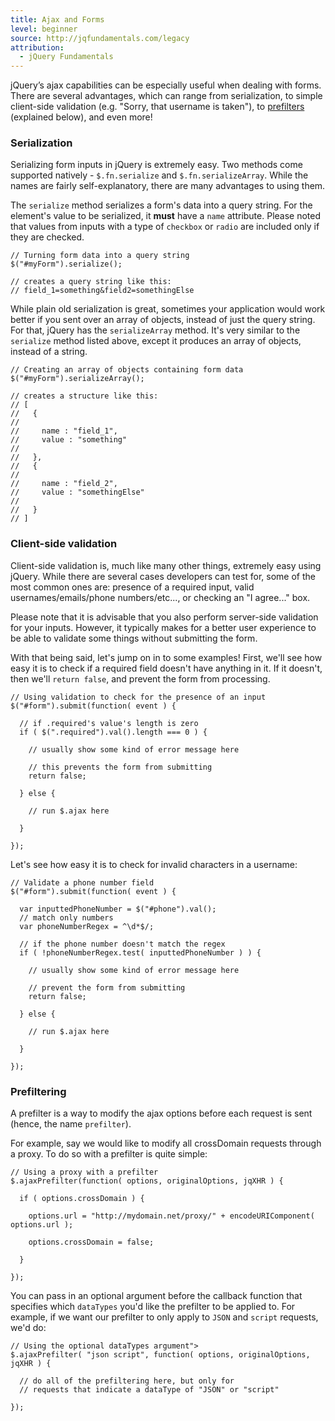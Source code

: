 ```yaml
---
title: Ajax and Forms
level: beginner
source: http://jqfundamentals.com/legacy
attribution: 
  - jQuery Fundamentals
---
```


jQuery’s ajax capabilities can be especially useful when dealing with forms. There are several advantages, which can range from serialization, to simple client-side validation (e.g. "Sorry, that username is taken"), to [prefilters](http://api.jquery.com/extending-ajax/#Prefilters) (explained below), and even more!

### Serialization
Serializing form inputs in jQuery is extremely easy. Two methods come supported natively - `$.fn.serialize` and `$.fn.serializeArray`. While the names are fairly self-explanatory, there are many advantages to using them.

The `serialize` method serializes a form's data into a query string. For the element's value to be serialized, it **must** have a `name` attribute. Please noted that values from inputs with a type of `checkbox` or `radio` are included only if they are checked.

```
// Turning form data into a query string
$("#myForm").serialize();

// creates a query string like this:
// field_1=something&field2=somethingElse
```

While plain old serialization is great, sometimes your application would work better if you sent over an array of objects, instead of just the query string. For that, jQuery has the `serializeArray` method. It's very similar to the `serialize` method listed above, except it produces an array of objects, instead of a string.

```
// Creating an array of objects containing form data
$("#myForm").serializeArray();

// creates a structure like this:
// [
//   {
//
//     name : "field_1",
//     value : "something"
//
//   },
//   {
//
//     name : "field_2",
//     value : "somethingElse"
//
//   }
// ]
```

### Client-side validation
Client-side validation is, much like many other things, extremely easy using jQuery. While there are several cases developers can test for, some of the most common ones are: presence of a required input, valid usernames/emails/phone numbers/etc..., or checking an "I agree..." box.

Please note that it is advisable that you also perform server-side validation for your inputs. However, it typically makes for a better user experience to be able to validate some things without submitting the form.

With that being said, let's jump on in to some examples! First, we'll see how easy it is to check if a required field doesn't have anything in it. If it doesn't, then we'll `return false`, and prevent the form from processing.

```
// Using validation to check for the presence of an input
$("#form").submit(function( event ) {

  // if .required's value's length is zero
  if ( $(".required").val().length === 0 ) {

    // usually show some kind of error message here

    // this prevents the form from submitting
    return false; 

  } else {

    // run $.ajax here

  }

});
```

Let's see how easy it is to check for invalid characters in a username:

```
// Validate a phone number field
$("#form").submit(function( event ) {

  var inputtedPhoneNumber = $("#phone").val();
  // match only numbers
  var phoneNumberRegex = ^\d*$/;

  // if the phone number doesn't match the regex
  if ( !phoneNumberRegex.test( inputtedPhoneNumber ) ) {

    // usually show some kind of error message here

    // prevent the form from submitting
    return false;

  } else {

    // run $.ajax here

  }

});
```

### Prefiltering
A prefilter is a way to modify the ajax options before each request is sent (hence, the name `prefilter`).

For example, say we would like to modify all crossDomain requests through a proxy. To do so with a prefilter is quite simple:

```
// Using a proxy with a prefilter
$.ajaxPrefilter(function( options, originalOptions, jqXHR ) {

  if ( options.crossDomain ) {

    options.url = "http://mydomain.net/proxy/" + encodeURIComponent( options.url );

    options.crossDomain = false;

  }

});
```

You can pass in an optional argument before the callback function that specifies which `dataTypes` you'd like the prefilter to be applied to. For example, if we want our prefilter to only apply to `JSON` and `script` requests, we'd do:

```
// Using the optional dataTypes argument">
$.ajaxPrefilter( "json script", function( options, originalOptions, jqXHR ) {

  // do all of the prefiltering here, but only for
  // requests that indicate a dataType of "JSON" or "script"

});
```
